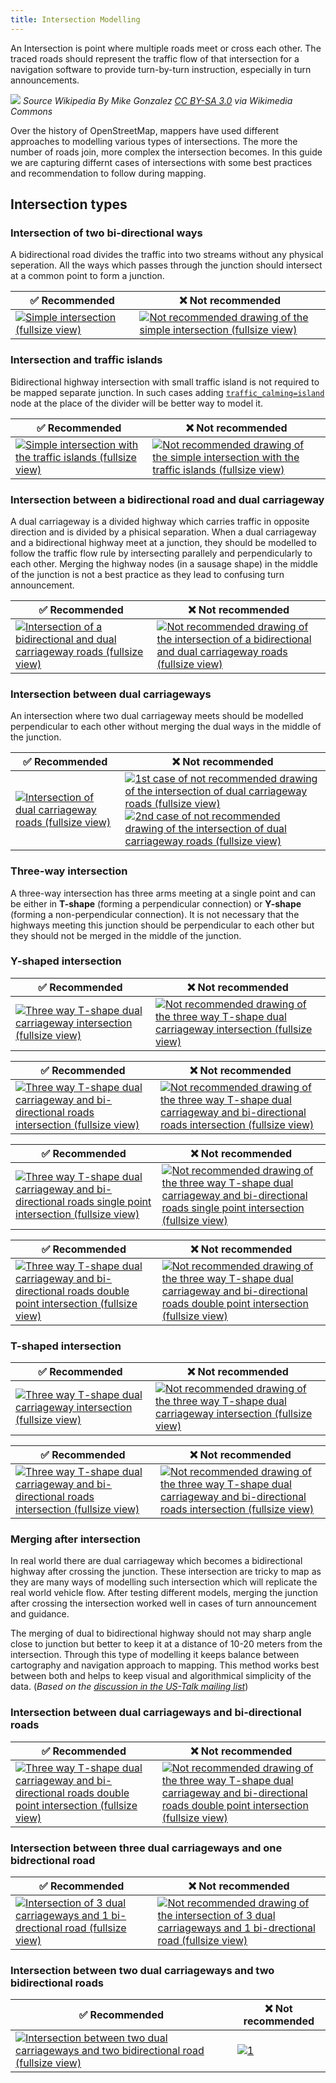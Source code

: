 ```yaml
---
title: Intersection Modelling
---
```


An Intersection is point where multiple roads meet or cross each other. The traced roads should represent the traffic flow of that intersection for a navigation software to provide turn-by-turn instruction, especially in turn announcements.

![](https://upload.wikimedia.org/wikipedia/commons/7/75/Makati_intersection.jpg)
_Source Wikipedia By Mike Gonzalez [CC BY-SA 3.0](https://creativecommons.org/licenses/by-sa/3.0) via Wikimedia Commons_

Over the history of OpenStreetMap, mappers have used different approaches to modelling various types of intersections. The more the number of roads join, more complex the intersection becomes. In this guide we are capturing differnt cases of intersections with some best practices and recommendation to follow during mapping.

## Intersection types

### Intersection of two bi-directional ways

A bidirectional road divides the traffic into two streams without any physical seperation. All the ways which passes through the junction should intersect at a common point to form a junction.

| ✅ **Recommended**  | ❌ **Not recommended** |
|---|---|
| [![][efa2ef0b]][efa2ef0b] | [![][ba05460f]][ba05460f] |

  [efa2ef0b]: ../../images/intersection-modeling/simple_intersection.png "Simple intersection (fullsize view)"
  [ba05460f]: ../../images/intersection-modeling/simple_intersection_error.png "Not recommended drawing of the simple intersection (fullsize view)"
  [dbad8b6b]: ../../images/intersection-modeling/simple_intersection_wireframe.png "Simple intersection (wireframe view)"
  [a8c293d9]: ../../images/intersection-modeling/simple_intersection_wireframe_error.png "Not recommended drawing of the simple intersection (wireframe view)"

### Intersection and traffic islands

Bidirectional highway intersection with small traffic island is not required to be mapped separate junction. In such cases adding [`traffic_calming=island`](https://wiki.openstreetmap.org/wiki/Tag:traffic_calming%3Disland) node at the place of the divider will be better way to model it.

| ✅ **Recommended**  | ❌ **Not recommended** |
|---|---|
| [![][76c562c6]][76c562c6] | [![][787f1fd3]][787f1fd3] |

  [76c562c6]: ../../images/intersection-modeling/simple_intersection_with_the_safety_islands.png "Simple intersection with the traffic islands (fullsize view)"
  [787f1fd3]: ../../images/intersection-modeling/simple_intersection_with_the_safety_islands_error.png "Not recommended drawing of the simple intersection with the traffic islands (fullsize view)"
  [b739583e]: ../../images/intersection-modeling/simple_intersection_with_the_safety_islands_wireframe.png "Simple intersection with the traffic islands (wireframe view)"
  [e0cba39d]: ../../images/intersection-modeling/simple_intersection_with_the_safety_islands_wireframe_error.png "Not recommended drawing of the simple intersection with the traffic islands (wireframe view)"

### Intersection between a bidirectional road and dual carriageway

A dual carriageway is a divided highway which carries traffic in opposite direction and is divided by a phisical separation. When a dual carriageway and a bidirectional highway meet at a junction, they should be modelled to follow the traffic flow rule by intersecting parallely and perpendicularly to each other. Merging the highway nodes (in a sausage shape) in the middle of the junction is not a best practice as they lead to confusing turn announcement.

| ✅ **Recommended**  | ❌ **Not recommended** |
|---|---|
| [![][ac1e486c]][ac1e486c] | [![][14300d5a]][14300d5a] |

  [ac1e486c]: ../../images/intersection-modeling/bi-dir_dual_carriageway_intersection.png "Intersection of a bidirectional and dual carriageway roads (fullsize view)"
  [7064e664]: ../../images/intersection-modeling/bi-dir_dual_carriageway_intersection_wireframe.png "Intersection of a bidirectional and dual carriageway roads (wireframe view)"
  [14300d5a]: ../../images/intersection-modeling/bi-dir_dual_carriageway_intersection_error.png "Not recommended drawing of the intersection of a bidirectional and dual carriageway roads (fullsize view)"
  [947d67cf]: ../../images/intersection-modeling/bi-dir_dual_carriageway_intersection_wireframe_error.png "Not recommended drawing of the intersection of a bidirectional and dual carriageway roads (wireframe view)"


### Intersection between dual carriageways

An intersection where two dual carriageway meets should be modelled perpendicular to each other without merging the dual ways in the middle of the junction.

| ✅ **Recommended**  | ❌ **Not recommended** |
|---|---|
| [![][7b8dcb18]][7b8dcb18] | [![][0c2aea64]][0c2aea64] [![][07cf7615]][07cf7615] |

  [7b8dcb18]: ../../images/intersection-modeling/2x_dual_carriageway_intersection.png "Intersection of dual carriageway roads (fullsize view)"
  [0c2aea64]: ../../images/intersection-modeling/2x_dual_carriageway_intersection_error.png "1st case of not recommended drawing of the intersection of dual carriageway roads (fullsize view)"
  [07cf7615]: ../../images/intersection-modeling/2x_dual_carriageway_intersection_error_1.png "2nd case of not recommended drawing of the intersection of dual carriageway roads (fullsize view)"
  [e14b208e]: ../../images/intersection-modeling/2x_dual_carriageway_intersection_wireframe.png "Intersection of dual carriageway roads (wireframe view)"
  [992e769f]: ../../images/intersection-modeling/2x_dual_carriageway_intersection_wireframe_error.png "1st case of not recommended drawing of the intersection of dual carriageway roads (wireframe view)"
  [9c7914ff]: ../../images/intersection-modeling/2x_dual_carriageway_intersection_wireframe_error_1.png "2nd case of not recommended drawing of the intersection of dual carriageway roads (wireframe view)"

### Three-way intersection

A three-way intersection has three arms meeting at a single point and can be either in **T-shape** (forming a perpendicular connection) or **Y-shape** (forming a non-perpendicular connection). It is not necessary that the highways meeting this junction should be perpendicular to each other but they should not be merged in the middle of the junction.

### Y-shaped intersection

| ✅ **Recommended**  | ❌ **Not recommended** |
|---|---|
| [![][59eb0e4e]][59eb0e4e] | [![][a2e66349]][a2e66349] |

  [59eb0e4e]: ../../images/intersection-modeling/3way_dual_carriageway_intersection.png "Three way T-shape dual carriageway intersection (fullsize view)"
  [a2e66349]: ../../images/intersection-modeling/3way_dual_carriageway_intersection_error.png "Not recommended drawing of the three way T-shape dual carriageway intersection (fullsize view)"
  [343cf126]: ../../images/intersection-modeling/3way_dual_carriageway_intersection_wireframe.png "Three way T-shape dual carriageway intersection (wireframe view)"
  [7b6d1a81]: ../../images/intersection-modeling/3way_dual_carriageway_intersection_wireframe_error.png "Not recommended drawing of the three way T-shape dual carriageway intersection (wireframe view)"


| ✅ **Recommended**  | ❌ **Not recommended** |
|---|---|
| [![][371b1405]][371b1405] | [![][fd18165a]][fd18165a] |

  [371b1405]: ../../images/intersection-modeling/3way_bidir_and_dual_carriageway_intersection.png "Three way T-shape dual carriageway and bi-directional roads intersection (fullsize view)"
  [fd18165a]: ../../images/intersection-modeling/3way_bidir_and_dual_carriageway_intersection_error.png "Not recommended drawing of the three way T-shape dual carriageway and bi-directional roads intersection (fullsize view)"
  [1f05b9a7]: ../../images/intersection-modeling/3way_bidir_and_dual_carriageway_intersection_wireframe.png "Three way T-shape dual carriageway and bi-directional roads intersection (wireframe view)"
  [595e07f7]: ../../images/intersection-modeling/3way_bidir_and_dual_carriageway_intersection_wireframe_error.png "Not recommended drawing of the three way T-shape dual carriageway and bi-directional roads intersection (wireframe view)"

| ✅ **Recommended**  | ❌ **Not recommended** |
|---|---|
| [![][3178c41e]][3178c41e] | [![][e20d4278]][e20d4278] |

  [3178c41e]: ../../images/intersection-modeling/3way_bidir_and_dual_carriageway_intersection_single_point.png "Three way T-shape dual carriageway and bi-directional roads single point intersection (fullsize view)"
  [e20d4278]: ../../images/intersection-modeling/3way_bidir_and_dual_carriageway_intersection_single_point_err.png "Not recommended drawing of the three way T-shape dual carriageway and bi-directional roads single point intersection (fullsize view)"
  [b37286cb]: ../../images/intersection-modeling/3way_bidir_and_dual_carriageway_intersection_single_point_wireframe.png "Three way T-shape dual carriageway and bi-directional roads single point intersection (wireframe view)"
  [050b1dfe]: ../../images/intersection-modeling/3way_bidir_and_dual_carriageway_intersection_single_point_wireframe_err.png "Not recommended drawing of the three way T-shape dual carriageway and bi-directional roads single point intersection (wireframe view)"

| ✅ **Recommended**  | ❌ **Not recommended** |
|---|---|
| [![][56845a9e]][56845a9e] | [![][b739d579]][b739d579] |

  [56845a9e]: ../../images/intersection-modeling/3way_bidir_and_dual_carriageway_intersection_double_point.png "Three way T-shape dual carriageway and bi-directional roads double point intersection (fullsize view)"
  [b739d579]: ../../images/intersection-modeling/3way_bidir_and_dual_carriageway_intersection_double_point_err.png "Not recommended drawing of the three way T-shape dual carriageway and bi-directional roads double point intersection (fullsize view)"
  [d74d5782]: ../../images/intersection-modeling/3way_bidir_and_dual_carriageway_intersection_double_point_wireframe.png "Three way T-shape dual carriageway and bi-directional roads double point intersection (wireframe view)"
  [53488b50]: ../../images/intersection-modeling/3way_bidir_and_dual_carriageway_intersection_double_point_wireframe_err.png "Not recommended drawing of the three way T-shape dual carriageway and bi-directional roads double point intersection (wireframe view)"

### T-shaped intersection

| ✅ **Recommended**  | ❌ **Not recommended** |
|---|---|
| [![][509c01d0]][509c01d0] | [![][51fbf7c8]][51fbf7c8] |

  [509c01d0]: ../../images/intersection-modeling/3way_dual_carriageway_intersection_1.png "Three way T-shape dual carriageway intersection (fullsize view)"
  [51fbf7c8]: ../../images/intersection-modeling/3way_dual_carriageway_intersection_error_1.png "Not recommended drawing of the three way T-shape dual carriageway intersection (fullsize view)"
  [93eeba9d]: ../../images/intersection-modeling/3way_dual_carriageway_intersection_wireframe_1.png "Three way T-shape dual carriageway intersection (wireframe view)"
  [1fc051e1]: ../../images/intersection-modeling/3way_dual_carriageway_intersection_wireframe_error_1.png "Not recommended drawing of the three way T-shape dual carriageway intersection (wireframe view)"

| ✅ **Recommended**  | ❌ **Not recommended** |
|---|---|
| [![][fae561f7]][fae561f7] | [![][902f4aee]][902f4aee] |

  [fae561f7]: ../../images/intersection-modeling/3way_bidir_and_dual_carriageway_intersection_double_point_1.png "Three way T-shape dual carriageway and bi-directional roads intersection (fullsize view)"
  [902f4aee]: ../../images/intersection-modeling/3way_bidir_and_dual_carriageway_intersection_double_point_err_1.png "Not recommended drawing of the three way T-shape dual carriageway and bi-directional roads intersection (fullsize view)"
  [641c8040]: ../../images/intersection-modeling/3way_bidir_and_dual_carriageway_intersection_double_point_wireframe_1.png "Three way T-shape dual carriageway and bi-directional roads intersection (wireframe view)"
  [e606f9b6]: ../../images/intersection-modeling/3way_bidir_and_dual_carriageway_intersection_double_point_wireframe_err_1.png "Not recommended drawing of the three way T-shape dual carriageway and bi-directional roads intersection (wireframe view)"

### Merging after intersection

In real world there are dual carriageway which becomes a bidirectional highway after crossing the junction. These intersection are tricky to map as they are many ways of modelling such intersection which will replicate the real world vehicle flow. After testing different models, merging the junction after crossing the intersection worked well in cases of turn announcement and guidance.

The merging of dual to bidirectional highway should not may sharp angle close to junction but better to keep it at a distance of 10-20 meters from the intersection. Through this type of modelling it keeps balance between cartography and navigation approach to mapping. This method works best between both and helps to keep visual and algorithmical simplicity of the data. (_Based on the [discussion in the US-Talk mailing list](https://lists.openstreetmap.org/pipermail/talk-us/2013-October/011899.html])_)

### Intersection between dual carriageways and bi-directional roads

| ✅ **Recommended**  | ❌ **Not recommended** |
|---|---|
| [![][eb9d8681]][eb9d8681] | [![][3a4e88da]][3a4e88da] |

  [eb9d8681]: ../../images/intersection-modeling/3way_bidir_and_dual_carriageway_intersection_squared.png "Three way T-shape dual carriageway and bi-directional roads double point intersection (fullsize view)"
  [3a4e88da]: ../../images/intersection-modeling/3way_bidir_and_dual_carriageway_intersection_double_point_err_2.png "Not recommended drawing of the three way T-shape dual carriageway and bi-directional roads double point intersection (fullsize view)"
  [884d750c]: ../../images/intersection-modeling/3way_bidir_and_dual_carriageway_intersection_squared.png "Three way T-shape dual carriageway and bi-directional roads squared intersection (fullsize view)"
  [41cb0f55]: ../../images/intersection-modeling/3way_bidir_and_dual_carriageway_intersection_squared_wireframe.png "Three way T-shape dual carriageway and bi-directional roads squared intersection (wireframe view)"
  [b5713acf]: ../../images/intersection-modeling/3way_bidir_and_dual_carriageway_intersection_double_point_wireframe_2.png "Three way T-shape dual carriageway and bi-directional roads double point intersection (wireframe view)"
  [bc59adb4]: ../../images/intersection-modeling/3way_bidir_and_dual_carriageway_intersection_double_point_wireframe_err_2.png "Not recommended drawing of the three way T-shape dual carriageway and bi-directional roads double point intersection (wireframe view)"

### Intersection between three dual carriageways and one bidrectional road

| ✅ **Recommended**  | ❌ **Not recommended** |
|---|---|
| [![][dcb8bcea]][dcb8bcea] | [![][e5c6b7e5]][e5c6b7e5] |

  [dcb8bcea]: ../../images/intersection-modeling/4way_3dual_carriageways_and_bidir_square.png "Intersection of 3 dual carriageways and 1 bi-drectional road (fullsize view)"
  [e5c6b7e5]: ../../images/intersection-modeling/4way_3dual_carriageways_and_bidir_err.png "Not recommended drawing of the intersection of 3 dual carriageways and 1 bi-drectional road (fullsize view)"
  [fd01f060]: ../../images/intersection-modeling/4way_3dual_carriageways_and_bidir_square_wireframe.png "Intersection of 3 dual carriageways and 1 bi-drectional road (wireframe view)"
  [1ac0124a]: ../../images/intersection-modeling/4way_3dual_carriageways_and_bidir_wireframe_err.png "Not recommended drawing of the intersection of 3 dual carriageways and 1 bi-drectional road (wireframe view)"

### Intersection between two dual carriageways and two bidirectional roads

| ✅ **Recommended**  | ❌ **Not recommended** |
|---|---|
| [![][9099d2d8]][9099d2d8] | [ ![][057cf80b]][057cf80b] |

  [9099d2d8]: ../../images/intersection-modeling/4way_2dual_carriageways_and_2bidir.png "Intersection between two dual carriageways and two bidirectional road (fullsize view)"
  [057cf80b]: ../../images/intersection-modeling/4way_2dual_carriageways_and_2bidir_bowtie.png "1"
